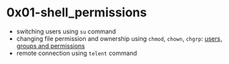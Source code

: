 # 0x01-shell_permissions

* switching users using `su` command
* changing file permission and ownership using `chmod`, `chown`, `chgrp`: [users, groups and permissions](https://www.linode.com/docs/guides/linux-users-and-groups/)
* remote connection using `telent` command 